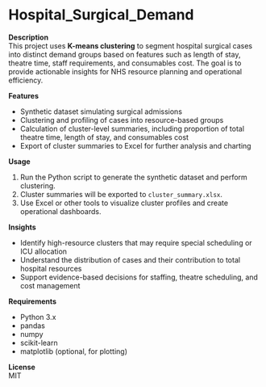 # Hospital_Surgical_Demand

**Description**  
This project uses **K-means clustering** to segment hospital surgical cases into distinct demand groups based on features such as length of stay, theatre time, staff requirements, and consumables cost. The goal is to provide actionable insights for NHS resource planning and operational efficiency.

**Features**  
- Synthetic dataset simulating surgical admissions  
- Clustering and profiling of cases into resource-based groups  
- Calculation of cluster-level summaries, including proportion of total theatre time, length of stay, and consumables cost  
- Export of cluster summaries to Excel for further analysis and charting  

**Usage**  
1. Run the Python script to generate the synthetic dataset and perform clustering.  
2. Cluster summaries will be exported to `cluster_summary.xlsx`.  
3. Use Excel or other tools to visualize cluster profiles and create operational dashboards.  

**Insights**  
- Identify high-resource clusters that may require special scheduling or ICU allocation  
- Understand the distribution of cases and their contribution to total hospital resources  
- Support evidence-based decisions for staffing, theatre scheduling, and cost management  

**Requirements**  
- Python 3.x  
- pandas  
- numpy  
- scikit-learn  
- matplotlib (optional, for plotting)  

**License**  
MIT
